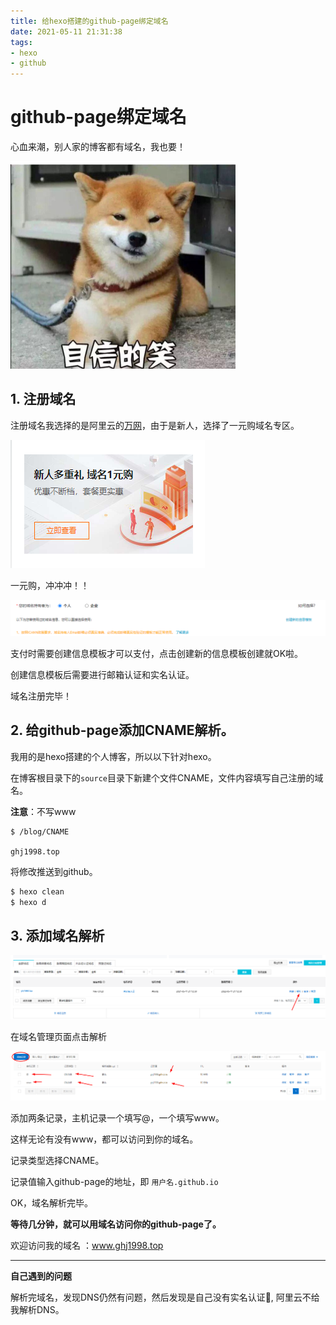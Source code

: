 ```yaml
---
title: 给hexo搭建的github-page绑定域名
date: 2021-05-11 21:31:38
tags:
- hexo
- github
---
```


# github-page绑定域名

心血来潮，别人家的博客都有域名，我也要！

![image-20210512170714387](https://raw.githubusercontent.com/ghj1998/image_repository/main/image-20210512170714387.png)

## 1. 注册域名

注册域名我选择的是阿里云的[万网](https://wanwang.aliyun.com/)，由于是新人，选择了一元购域名专区。

![image-20210511214823347](https://raw.githubusercontent.com/ghj1998/image_repository/main/image-20210511214823347.png)

一元购，冲冲冲！！

![image-20210511215212606](https://raw.githubusercontent.com/ghj1998/image_repository/main/image-20210511215212606.png)

支付时需要创建信息模板才可以支付，点击创建新的信息模板创建就OK啦。

创建信息模板后需要进行邮箱认证和实名认证。

域名注册完毕！

## 2. 给github-page添加CNAME解析。

我用的是hexo搭建的个人博客，所以以下针对hexo。

在博客根目录下的`source`目录下新建个文件CNAME，文件内容填写自己注册的域名。

**注意**：不写www

```
$ /blog/CNAME

ghj1998.top
```

将修改推送到github。

```bash
$ hexo clean
$ hexo d
```

## 3. 添加域名解析

![image-20210511220015320](https://raw.githubusercontent.com/ghj1998/image_repository/main/image-20210511220015320.png)

在域名管理页面点击解析

![image-20210511220117898](https://raw.githubusercontent.com/ghj1998/image_repository/main/image-20210511220117898.png)

添加两条记录，主机记录一个填写@，一个填写www。

这样无论有没有www，都可以访问到你的域名。

记录类型选择CNAME。

记录值输入github-page的地址，即 `用户名.github.io`

OK，域名解析完毕。



**等待几分钟，就可以用域名访问你的github-page了。**

欢迎访问我的域名 ：www.ghj1998.top

---

**自己遇到的问题**

解析完域名，发现DNS仍然有问题，然后发现是自己没有实名认证🤣, 阿里云不给我解析DNS。


